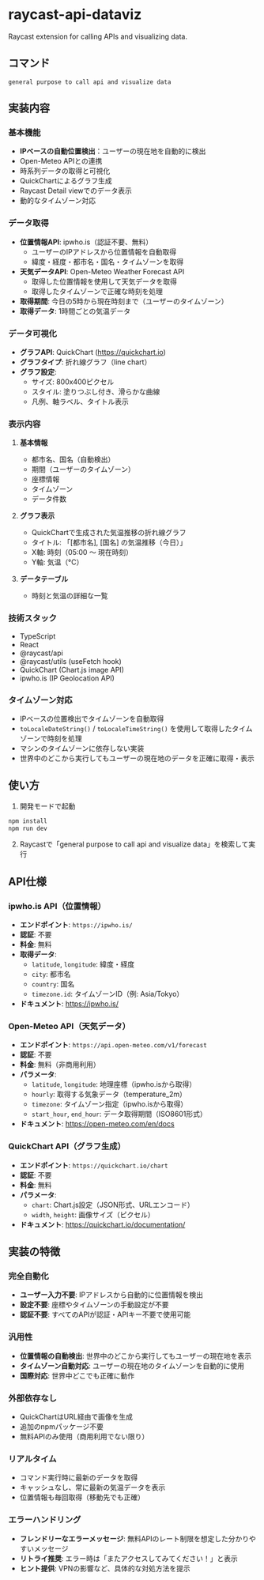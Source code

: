 # raycast-api-dataviz

Raycast extension for calling APIs and visualizing data.

## コマンド

```
general purpose to call api and visualize data
```

## 実装内容

### 基本機能
- **IPベースの自動位置検出**：ユーザーの現在地を自動的に検出
- Open-Meteo APIとの連携
- 時系列データの取得と可視化
- QuickChartによるグラフ生成
- Raycast Detail viewでのデータ表示
- 動的なタイムゾーン対応

### データ取得
- **位置情報API**: ipwho.is（認証不要、無料）
  - ユーザーのIPアドレスから位置情報を自動取得
  - 緯度・経度・都市名・国名・タイムゾーンを取得
- **天気データAPI**: Open-Meteo Weather Forecast API
  - 取得した位置情報を使用して天気データを取得
  - 取得したタイムゾーンで正確な時刻を処理
- **取得期間**: 今日の5時から現在時刻まで（ユーザーのタイムゾーン）
- **取得データ**: 1時間ごとの気温データ

### データ可視化
- **グラフAPI**: QuickChart (https://quickchart.io)
- **グラフタイプ**: 折れ線グラフ（line chart）
- **グラフ設定**:
  - サイズ: 800x400ピクセル
  - スタイル: 塗りつぶし付き、滑らかな曲線
  - 凡例、軸ラベル、タイトル表示

### 表示内容
1. **基本情報**
   - 都市名、国名（自動検出）
   - 期間（ユーザーのタイムゾーン）
   - 座標情報
   - タイムゾーン
   - データ件数

2. **グラフ表示**
   - QuickChartで生成された気温推移の折れ線グラフ
   - タイトル: 「[都市名], [国名] の気温推移（今日）」
   - X軸: 時刻（05:00 ～ 現在時刻）
   - Y軸: 気温（°C）

3. **データテーブル**
   - 時刻と気温の詳細な一覧

### 技術スタック
- TypeScript
- React
- @raycast/api
- @raycast/utils (useFetch hook)
- QuickChart (Chart.js image API)
- ipwho.is (IP Geolocation API)

### タイムゾーン対応
- IPベースの位置検出でタイムゾーンを自動取得
- `toLocaleDateString()` / `toLocaleTimeString()` を使用して取得したタイムゾーンで時刻を処理
- マシンのタイムゾーンに依存しない実装
- 世界中のどこから実行してもユーザーの現在地のデータを正確に取得・表示

## 使い方

1. 開発モードで起動
```bash
npm install
npm run dev
```

2. Raycastで「general purpose to call api and visualize data」を検索して実行

## API仕様

### ipwho.is API（位置情報）
- **エンドポイント**: `https://ipwho.is/`
- **認証**: 不要
- **料金**: 無料
- **取得データ**:
  - `latitude`, `longitude`: 緯度・経度
  - `city`: 都市名
  - `country`: 国名
  - `timezone.id`: タイムゾーンID（例: Asia/Tokyo）
- **ドキュメント**: https://ipwho.is/

### Open-Meteo API（天気データ）
- **エンドポイント**: `https://api.open-meteo.com/v1/forecast`
- **認証**: 不要
- **料金**: 無料（非商用利用）
- **パラメータ**:
  - `latitude`, `longitude`: 地理座標（ipwho.isから取得）
  - `hourly`: 取得する気象データ（temperature_2m）
  - `timezone`: タイムゾーン指定（ipwho.isから取得）
  - `start_hour`, `end_hour`: データ取得期間（ISO8601形式）
- **ドキュメント**: https://open-meteo.com/en/docs

### QuickChart API（グラフ生成）
- **エンドポイント**: `https://quickchart.io/chart`
- **認証**: 不要
- **料金**: 無料
- **パラメータ**:
  - `chart`: Chart.js設定（JSON形式、URLエンコード）
  - `width`, `height`: 画像サイズ（ピクセル）
- **ドキュメント**: https://quickchart.io/documentation/

## 実装の特徴

### 完全自動化
- **ユーザー入力不要**: IPアドレスから自動的に位置情報を検出
- **設定不要**: 座標やタイムゾーンの手動設定が不要
- **認証不要**: すべてのAPIが認証・APIキー不要で使用可能

### 汎用性
- **位置情報の自動検出**: 世界中のどこから実行してもユーザーの現在地を表示
- **タイムゾーン自動対応**: ユーザーの現在地のタイムゾーンを自動的に使用
- **国際対応**: 世界中どこでも正確に動作

### 外部依存なし
- QuickChartはURL経由で画像を生成
- 追加のnpmパッケージ不要
- 無料APIのみ使用（商用利用でない限り）

### リアルタイム
- コマンド実行時に最新のデータを取得
- キャッシュなし、常に最新の気温データを表示
- 位置情報も毎回取得（移動先でも正確）

### エラーハンドリング
- **フレンドリーなエラーメッセージ**: 無料APIのレート制限を想定した分かりやすいメッセージ
- **リトライ推奨**: エラー時は「またアクセスしてみてください！」と表示
- **ヒント提供**: VPNの影響など、具体的な対処方法を提示